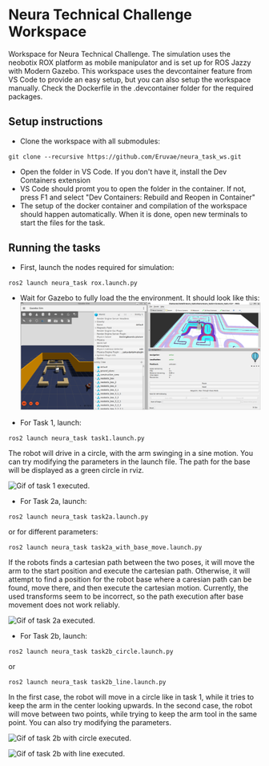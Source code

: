 # Neura Technical Challenge Workspace

Workspace for Neura Technical Challenge. The simulation uses the neobotix ROX platform as mobile manipulator and is set up for ROS Jazzy with Modern Gazebo. This workspace uses the devcontainer feature from VS Code to provide an easy setup, but you can also setup the workspace manually. Check the Dockerfile in the .devcontainer folder for the required packages.

## Setup instructions

- Clone the workspace with all submodules:

```
git clone --recursive https://github.com/Eruvae/neura_task_ws.git
```

- Open the folder in VS Code. If you don't have it, install the Dev Containers extension
- VS Code should promt you to open the folder in the container. If not, press F1 and select "Dev Containers: Rebuild and Reopen in Container"
- The setup of the docker container and compilation of the workspace should happen automatically. When it is done, open new terminals to start the files for the task.

## Running the tasks

- First, launch the nodes required for simulation:
```
ros2 launch neura_task rox.launch.py
```
- Wait for Gazebo to fully load the the environment. It should look like this:
![Screenshot of the simulation environment with gazebo and rviz.](images/neura_task_sim_setup.png)

- For Task 1, launch:
```
ros2 launch neura_task task1.launch.py
```
The robot will drive in a circle, with the arm swinging in a sine motion. You can try modifying the parameters in the launch file. The path for the base will be displayed as a green circle in rviz.

![Gif of task 1 executed.](images/task1.gif)

- For Task 2a, launch:
```
ros2 launch neura_task task2a.launch.py
```
or for different parameters:
```
ros2 launch neura_task task2a_with_base_move.launch.py
```
If the robots finds a cartesian path between the two poses, it will move the arm to the start position and execute the cartesian path. Otherwise, it will attempt to find a position for the robot base where a caresian path can be found, move there, and then execute the cartesian motion.
Currently, the used transforms seem to be incorrect, so the path execution after base movement does not work reliably.

![Gif of task 2a executed.](images/task2a.gif)

- For Task 2b, launch:
```
ros2 launch neura_task task2b_circle.launch.py
```
or
```
ros2 launch neura_task task2b_line.launch.py
```
In the first case, the robot will move in a circle like in task 1, while it tries to keep the arm in the center looking upwards.
In the second case, the robot will move between two points, while trying to keep the arm tool in the same point.
You can also try modifying the parameters.

![Gif of task 2b with circle executed.](images/task2b_circle.gif)

![Gif of task 2b with line executed.](images/task2b_line.gif)